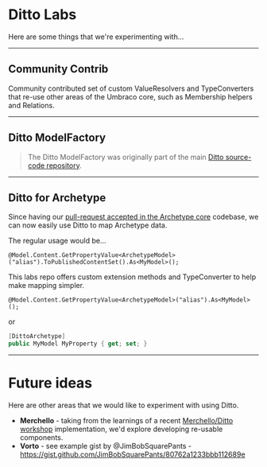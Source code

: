 # Ditto Labs

Here are some things that we're experimenting with...

---

## Community Contrib

Community contributed set of custom ValueResolvers and TypeConverters that re-use other areas of the Umbraco core, such as Membership helpers and Relations.

---

## Ditto ModelFactory

> The Ditto ModelFactory was originally part of the main [Ditto source-code repository](https://github.com/leekelleher/umbraco-ditto/).

---

## Ditto for Archetype

Since having our [pull-request accepted in the Archetype core](https://github.com/imulus/Archetype/pull/303) codebase, we can now easily use Ditto to map Archetype data.

The regular usage would be...

    @Model.Content.GetPropertyValue<ArchetypeModel>("alias").ToPublishedContentSet().As<MyModel>();

This labs repo offers custom extension methods and TypeConverter to help make mapping simpler.

    @Model.Content.GetPropertyValue<ArchetypeModel>("alias").As<MyModel>();

or

```csharp
[DittoArchetype]
public MyModel MyProperty { get; set; }
```

---

# Future ideas

Here are other areas that we would like to experiment with using Ditto.

* **Merchello** - taking from the learnings of a recent [Merchello/Ditto workshop](https://github.com/BarryFogarty/Merchello.UkFest.Workshop) implementation, we'd explore developing re-usable components.
* **Vorto** - see example gist by @JimBobSquarePants - https://gist.github.com/JimBobSquarePants/80762a1233bbb112689e
